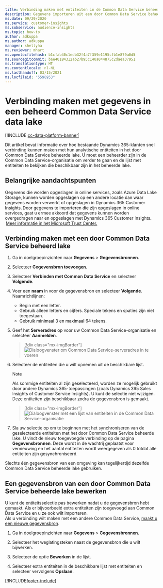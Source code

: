 ```yaml
---
title: Verbinding maken met entiteiten in de Common Data Service beheerde lake
description: Gegevens importeren uit een door Common Data Service beheerd data lake.
ms.date: 09/29/2020
ms.service: customer-insights
ms.subservice: audience-insights
ms.topic: how-to
author: adkuppa
ms.author: adkuppa
manager: shellyha
ms.reviewer: mhart
ms.openlocfilehash: b1cfab40c1edb32f4a7f359e1195cfb1e879a0d5
ms.sourcegitcommit: bae40184312ab27b95c140a044875c2daea37951
ms.translationtype: HT
ms.contentlocale: nl-NL
ms.lasthandoff: 03/15/2021
ms.locfileid: "5596953"
---
```

# <a name="connect-to-data-in-a-common-data-service-managed-data-lake"></a>Verbinding maken met gegevens in een beheerd Common Data Service data lake

[!INCLUDE [cc-data-platform-banner](../includes/cc-data-platform-banner.md)]

Dit artikel bevat informatie over hoe bestaande Dynamics 365-klanten snel verbinding kunnen maken met hun analytische entiteiten in het door Common Data Service beheerde lake. U moet een beheerder zijn in de Common Data Service-organisatie om verder te gaan en de lijst met entiteiten te bekijken die beschikbaar zijn in het beheerde lake.

## <a name="important-considerations"></a>Belangrijke aandachtspunten

Gegevens die worden opgeslagen in online services, zoals Azure Data Lake Storage, kunnen worden opgeslagen op een andere locatie dan waar gegevens worden verwerkt of opgeslagen in Dynamics 365 Customer Insights. Door gegevens te importeren die zijn opgeslagen in online services, gaat u ermee akkoord dat gegevens kunnen worden overgedragen naar en opgeslagen met Dynamics 365 Customer Insights.  [Meer informatie in het Microsoft Trust Center.](https://www.microsoft.com/trust-center)

## <a name="connect-to-a-common-data-service-managed-lake"></a>Verbinding maken met een door Common Data Service beheerd lake

1. Ga in doelgroepinzichten naar **Gegevens** > **Gegevensbronnen**.

2. Selecteer **Gegevensbron toevoegen**.

3. Selecteer **Verbinden met Common Data Service** en selecteer **Volgende**.

4. Voer een **naam** in voor de gegevensbron en selecteer **Volgende**. Naamrichtlijnen: 
   - Begin met een letter.
   - Gebruik alleen letters en cijfers. Speciale tekens en spaties zijn niet toegestaan.
   - Gebruik minimaal 3 en maximaal 64 tekens.

5. Geef het **Serveradres** op voor uw Common Data Service-organisatie en selecteer **Aanmelden**.

   > [!div class="mx-imgBorder"]
   > ![Dialoogvenster om Common Data Service-serveradres in te voeren](media/enter-CDS-org-details.png)

6. Selecteer de entiteiten die u wilt opnemen uit de beschikbare lijst.    

   > [!NOTE]
   > Als sommige entiteiten al zijn geselecteerd, worden ze mogelijk gebruikt door andere Dynamics 365-toepassingen (zoals Dynamics 365 Sales Insights of Customer Service Insights). U kunt de selectie niet wijzigen. Deze entiteiten zijn beschikbaar zodra de gegevensbron is gemaakt.

   > [!div class="mx-imgBorder"]
   > ![Dialoogvenster met een lijst van entiteiten in de Common Data Service-organisatie](media/select-analytical-entities.png)

7. Sla uw selectie op om te beginnen met het synchroniseren van de geselecteerde entiteiten met het door Common Data Service beheerde lake. U vindt de nieuw toegevoegde verbinding op de pagina **Gegevensbronnen**. Deze wordt in de wachtrij geplaatst voor vernieuwing en het aantal entiteiten wordt weergegeven als 0 totdat alle entiteiten zijn gesynchroniseerd.

Slechts één gegevensbron van een omgeving kan tegelijkertijd dezelfde Common Data Service beheerde lake gebruiken.

## <a name="edit-a-common-data-service-managed-lake-data-source"></a>Een gegevensbron van een door Common Data Service beheerde lake bewerken

U kunt de entiteitsselectie pas bewerken nadat u de gegevensbron hebt gemaakt. Als er bijvoorbeeld extra entiteiten zijn toegevoegd aan Common Data Service en u ze ook wilt importeren.    
Als u verbinding wilt maken met een andere Common Data Service, [maakt u een nieuwe gegevensbron](#connect-to-a-common-data-service-managed-lake).

1. Ga in doelgroepinzichten naar **Gegevens** > **Gegevensbronnen**.

2. Selecteer het weglatingsteken naast de gegevensbron die u wilt bijwerken.

3. Selecteer de optie **Bewerken** in de lijst.

4. Selecteer extra entiteiten in de beschikbare lijst met entiteiten en selecteer vervolgens **Opslaan**.


[!INCLUDE[footer-include](../includes/footer-banner.md)]